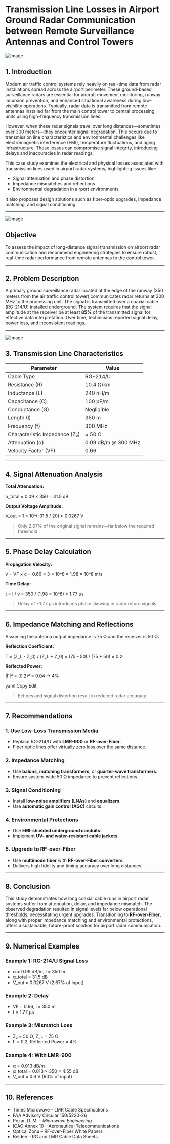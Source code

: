 # Transmission Line Losses in Airport Ground Radar Communication between Remote Surveillance Antennas and Control Towers
![image](https://github.com/user-attachments/assets/1c80c9b5-dc07-4cb8-a29f-8fd7f7aad496)


## 1. Introduction

Modern air traffic control systems rely heavily on real-time data from radar installations spread across the airport perimeter. These ground-based surveillance radars are essential for aircraft movement monitoring, runway incursion prevention, and enhanced situational awareness during low-visibility operations. Typically, radar data is transmitted from remote antennas installed far from the main control tower to central processing units using high-frequency transmission lines.

However, when these radar signals travel over long distances—sometimes over 300 meters—they encounter signal degradation. This occurs due to transmission line characteristics and environmental challenges like electromagnetic interference (EMI), temperature fluctuations, and aging infrastructure. These losses can compromise signal integrity, introducing delays and inaccuracies in radar readings.

This case study examines the electrical and physical losses associated with transmission lines used in airport radar systems, highlighting issues like:

- Signal attenuation and phase distortion  
- Impedance mismatches and reflections  
- Environmental degradation in airport environments

It also proposes design solutions such as fiber-optic upgrades, impedance matching, and signal conditioning.

---
![image](https://github.com/user-attachments/assets/3d5993d2-6b28-4aae-94b3-0d355dd74c54)



## Objective

To assess the impact of long-distance signal transmission on airport radar communication and recommend engineering strategies to ensure robust, real-time radar performance from remote antennas to the control tower.

---

## 2. Problem Description

A primary ground surveillance radar located at the edge of the runway (350 meters from the air traffic control tower) communicates radar returns at 300 MHz to the processing unit. The signal is transmitted over a coaxial cable (RG-214/U) installed underground. The system requires that the signal amplitude at the receiver be at least **85%** of the transmitted signal for effective data interpretation. Over time, technicians reported signal delay, power loss, and inconsistent readings.

---
![image](https://github.com/user-attachments/assets/73b7ca09-42b1-4566-b128-baa57b5c6ff9)



## 3. Transmission Line Characteristics

| Parameter | Value |
|----------|--------|
| Cable Type | RG-214/U |
| Resistance (R) | 10.4 Ω/km |
| Inductance (L) | 240 nH/m |
| Capacitance (C) | 100 pF/m |
| Conductance (G) | Negligible |
| Length (l) | 350 m |
| Frequency (f) | 300 MHz |
| Characteristic Impedance (Z₀) | ≈ 50 Ω |
| Attenuation (α) | 0.09 dB/m @ 300 MHz |
| Velocity Factor (VF) | 0.66 |

---

## 4. Signal Attenuation Analysis

**Total Attenuation:**

α_total = 0.09 × 350 = 31.5 dB


**Output Voltage Amplitude:**

V_out = 1 × 10^(-31.5 / 20) ≈ 0.0267 V

> Only 2.67% of the original signal remains—far below the required threshold.

---

## 5. Phase Delay Calculation

**Propagation Velocity:**

v = VF × c = 0.66 × 3 × 10^8 = 1.98 × 10^8 m/s


**Time Delay:**

t = l / v = 350 / (1.98 × 10^8) ≈ 1.77 μs


> Delay of ~1.77 μs introduces phase skewing in radar return signals.

---

## 6. Impedance Matching and Reflections

Assuming the antenna output impedance is 75 Ω and the receiver is 50 Ω:

**Reflection Coefficient:**

Γ = (Z_L - Z_0) / (Z_L + Z_0) = (75 - 50) / (75 + 50) = 0.2


**Reflected Power:**

|Γ|² = (0.2)² = 0.04 → 4%

yaml
Copy
Edit

> Echoes and signal distortion result in reduced radar accuracy.

---

## 7. Recommendations

### 1. Use Low-Loss Transmission Media
- Replace RG-214/U with **LMR-900** or **RF-over-Fiber**.
- Fiber optic lines offer virtually zero loss over the same distance.

### 2. Impedance Matching
- Use **baluns**, **matching transformers**, or **quarter-wave transformers**.
- Ensure system-wide 50 Ω impedance to prevent reflections.

### 3. Signal Conditioning
- Install **low-noise amplifiers (LNAs)** and **equalizers**.
- Use **automatic gain control (AGC)** circuits.

### 4. Environmental Protections
- Use **EMI-shielded underground conduits**.
- Implement **UV- and water-resistant cable jackets**.

### 5. Upgrade to RF-over-Fiber
- Use **multimode fiber** with **RF-over-Fiber converters**.
- Delivers high fidelity and timing accuracy over long distances.

---

## 8. Conclusion

This study demonstrates how long coaxial cable runs in airport radar systems suffer from attenuation, delay, and impedance mismatch. The observed degradation resulted in signal levels far below operational thresholds, necessitating urgent upgrades. Transitioning to **RF-over-Fiber**, along with proper impedance matching and environmental protections, offers a sustainable, future-proof solution for airport radar communication.

---

## 9. Numerical Examples

### Example 1: RG-214/U Signal Loss
- α = 0.09 dB/m, l = 350 m  
- α_total = 31.5 dB  
- V_out ≈ 0.0267 V (2.67% of input)

### Example 2: Delay
- VF = 0.66, l = 350 m  
- t = 1.77 μs

### Example 3: Mismatch Loss
- Z₀ = 50 Ω, Z_L = 75 Ω  
- Γ = 0.2, Reflected Power = 4%

### Example 4: With LMR-900
- α = 0.013 dB/m  
- α_total = 0.013 × 350 = 4.55 dB  
- V_out ≈ 0.6 V (60% of input)

---

## 10. References

- Times Microwave – LMR Cable Specifications  
- FAA Advisory Circular 150/5220-26  
- Pozar, D. M. – *Microwave Engineering*  
- ICAO Annex 10 – Aeronautical Telecommunications  
- Optical Zonu – RF-over-Fiber White Papers  
- Belden – RG and LMR Cable Data Sheets  

